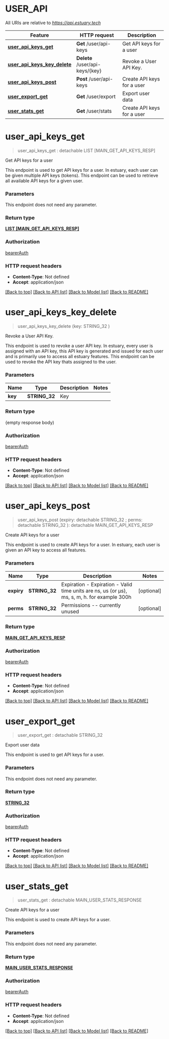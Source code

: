 # USER_API

All URIs are relative to *https://api.estuary.tech*

Feature | HTTP request | Description
------------- | ------------- | -------------
[**user_api_keys_get**](USER_API.md#user_api_keys_get) | **Get** /user/api-keys | Get API keys for a user
[**user_api_keys_key_delete**](USER_API.md#user_api_keys_key_delete) | **Delete** /user/api-keys/{key} | Revoke a User API Key.
[**user_api_keys_post**](USER_API.md#user_api_keys_post) | **Post** /user/api-keys | Create API keys for a user
[**user_export_get**](USER_API.md#user_export_get) | **Get** /user/export | Export user data
[**user_stats_get**](USER_API.md#user_stats_get) | **Get** /user/stats | Create API keys for a user


# **user_api_keys_get**
> user_api_keys_get : detachable LIST [MAIN_GET_API_KEYS_RESP]
	

Get API keys for a user

This endpoint is used to get API keys for a user. In estuary, each user can be given multiple API keys (tokens). This endpoint can be used to retrieve all available API keys for a given user.


### Parameters
This endpoint does not need any parameter.

### Return type

[**LIST [MAIN_GET_API_KEYS_RESP]**](main.getApiKeysResp.md)

### Authorization

[bearerAuth](../README.md#bearerAuth)

### HTTP request headers

 - **Content-Type**: Not defined
 - **Accept**: application/json

[[Back to top]](#) [[Back to API list]](../README.md#documentation-for-api-endpoints) [[Back to Model list]](../README.md#documentation-for-models) [[Back to README]](../README.md)

# **user_api_keys_key_delete**
> user_api_keys_key_delete (key: STRING_32 )
	

Revoke a User API Key.

This endpoint is used to revoke a user API key. In estuary, every user is assigned with an API key, this API key is generated and issued for each user and is primarily use to access all estuary features. This endpoint can be used to revoke the API key thats assigned to the user.


### Parameters

Name | Type | Description  | Notes
------------- | ------------- | ------------- | -------------
 **key** | **STRING_32**| Key | 

### Return type

{empty response body)

### Authorization

[bearerAuth](../README.md#bearerAuth)

### HTTP request headers

 - **Content-Type**: Not defined
 - **Accept**: application/json

[[Back to top]](#) [[Back to API list]](../README.md#documentation-for-api-endpoints) [[Back to Model list]](../README.md#documentation-for-models) [[Back to README]](../README.md)

# **user_api_keys_post**
> user_api_keys_post (expiry:  detachable STRING_32 ; perms:  detachable STRING_32 ): detachable MAIN_GET_API_KEYS_RESP
	

Create API keys for a user

This endpoint is used to create API keys for a user. In estuary, each user is given an API key to access all features.


### Parameters

Name | Type | Description  | Notes
------------- | ------------- | ------------- | -------------
 **expiry** | **STRING_32**| Expiration - Expiration - Valid time units are ns, us (or µs), ms, s, m, h. for example 300h | [optional] 
 **perms** | **STRING_32**| Permissions -- currently unused | [optional] 

### Return type

[**MAIN_GET_API_KEYS_RESP**](main.getApiKeysResp.md)

### Authorization

[bearerAuth](../README.md#bearerAuth)

### HTTP request headers

 - **Content-Type**: Not defined
 - **Accept**: application/json

[[Back to top]](#) [[Back to API list]](../README.md#documentation-for-api-endpoints) [[Back to Model list]](../README.md#documentation-for-models) [[Back to README]](../README.md)

# **user_export_get**
> user_export_get : detachable STRING_32
	

Export user data

This endpoint is used to get API keys for a user.


### Parameters
This endpoint does not need any parameter.

### Return type

[**STRING_32**](STRING_32.md)

### Authorization

[bearerAuth](../README.md#bearerAuth)

### HTTP request headers

 - **Content-Type**: Not defined
 - **Accept**: application/json

[[Back to top]](#) [[Back to API list]](../README.md#documentation-for-api-endpoints) [[Back to Model list]](../README.md#documentation-for-models) [[Back to README]](../README.md)

# **user_stats_get**
> user_stats_get : detachable MAIN_USER_STATS_RESPONSE
	

Create API keys for a user

This endpoint is used to create API keys for a user.


### Parameters
This endpoint does not need any parameter.

### Return type

[**MAIN_USER_STATS_RESPONSE**](main.userStatsResponse.md)

### Authorization

[bearerAuth](../README.md#bearerAuth)

### HTTP request headers

 - **Content-Type**: Not defined
 - **Accept**: application/json

[[Back to top]](#) [[Back to API list]](../README.md#documentation-for-api-endpoints) [[Back to Model list]](../README.md#documentation-for-models) [[Back to README]](../README.md)

